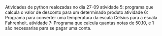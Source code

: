 
 Atividades de python realozadas no dia 27-09
atividade 5: programa que calcula o valor de desconto para um determinado produto
atividade 6: Programa para converter uma temperatura da escala Celsius para a escala Fahrenheit.
atividade 7: Programa que calcula quantas notas de 50,10, e 1 são necessarias para se pagar uma conta.
